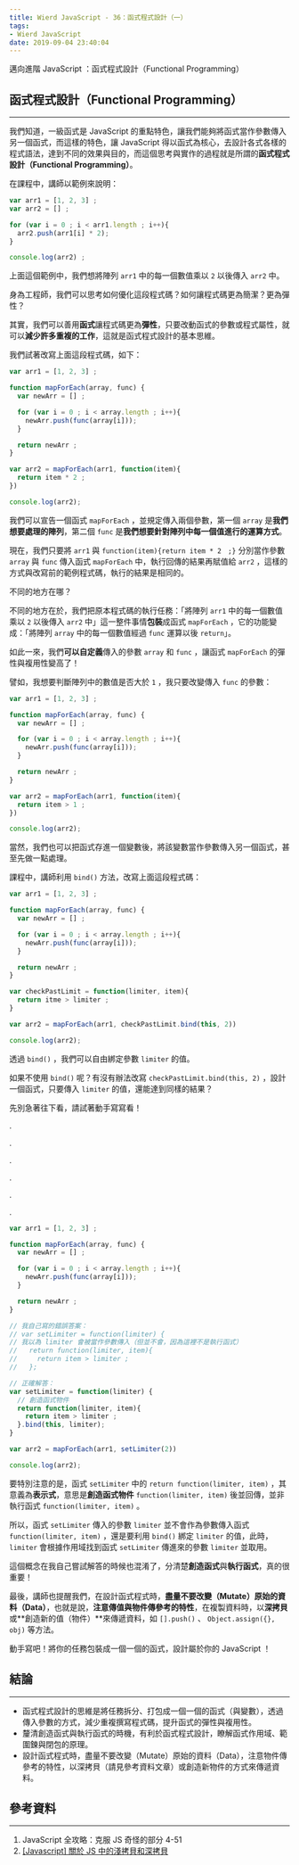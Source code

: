 ```yaml
---
title: Wierd JavaScript - 36：函式程式設計（一）
tags:
- Wierd JavaScript
date: 2019-09-04 23:40:04
---
```


邁向進階 JavaScript ：函式程式設計（Functional Programming）

<!-- more -->

## 函式程式設計（Functional Programming）
---

我們知道，一級函式是 JavaScript 的重點特色，讓我們能夠將函式當作參數傳入另一個函式，而這樣的特色，讓 JavaScript 得以函式為核心，去設計各式各樣的程式語法，達到不同的效果與目的，而這個思考與實作的過程就是所謂的**函式程式設計（Functional Programming）**。

在課程中，講師以範例來說明：

```javascript
var arr1 = [1, 2, 3] ;
var arr2 = [] ;

for (var i = 0 ; i < arr1.length ; i++){
  arr2.push(arr1[i] * 2);
}

console.log(arr2) ;
```

上面這個範例中，我們想將陣列 `arr1` 中的每一個數值乘以 `2` 以後傳入 `arr2` 中。

身為工程師，我們可以思考如何優化這段程式碼？如何讓程式碼更為簡潔？更為彈性？

其實，我們可以善用**函式**讓程式碼更為**彈性**，只要改動函式的參數或程式屬性，就可以**減少許多重複的工作**，這就是函式程式設計的基本思維。

我們試著改寫上面這段程式碼，如下：

```javascript
var arr1 = [1, 2, 3] ;

function mapForEach(array, func) {
  var newArr = [] ;

  for (var i = 0 ; i < array.length ; i++){
    newArr.push(func(array[i]));
  }

  return newArr ;
}

var arr2 = mapForEach(arr1, function(item){
  return item * 2 ;
})

console.log(arr2);
```

我們可以宣告一個函式 `mapForEach` ，並規定傳入兩個參數，第一個 `array` 是**我們想要處理的陣列**，第二個 `func` 是**我們想要針對陣列中每一個值進行的運算方式**。 

現在，我們只要將 `arr1` 與 `function(item){return item * 2　;}` 分別當作參數 `array` 與 `func` 傳入函式 `mapForEach` 中，執行回傳的結果再賦值給 `arr2` ，這樣的方式與改寫前的範例程式碼，執行的結果是相同的。

不同的地方在哪？

不同的地方在於，我們把原本程式碼的執行任務：「將陣列 `arr1` 中的每一個數值乘以 `2` 以後傳入 `arr2` 中」這一整件事情**包裝**成函式 `mapForEach` ，它的功能變成：「將陣列 `array` 中的每一個數值經過 `func` 運算以後 `return`」。

如此一來，我們**可以自定義**傳入的參數 `array` 和 `func` ，讓函式 `mapForEach` 的彈性與複用性變高了！

譬如，我想要判斷陣列中的數值是否大於 `1` ，我只要改變傳入 `func` 的參數：

```javascript
var arr1 = [1, 2, 3] ;

function mapForEach(array, func) {
  var newArr = [] ;

  for (var i = 0 ; i < array.length ; i++){
    newArr.push(func(array[i]));
  }

  return newArr ;
}

var arr2 = mapForEach(arr1, function(item){
  return item > 1 ;
})

console.log(arr2);
```

當然，我們也可以把函式存進一個變數後，將該變數當作參數傳入另一個函式，甚至先做一點處理。

課程中，講師利用 `bind()` 方法，改寫上面這段程式碼：

```javascript
var arr1 = [1, 2, 3] ;

function mapForEach(array, func) {
  var newArr = [] ;

  for (var i = 0 ; i < array.length ; i++){
    newArr.push(func(array[i]));
  }

  return newArr ;
}

var checkPastLimit = function(limiter, item){
  return itme > limiter ;
}

var arr2 = mapForEach(arr1, checkPastLimit.bind(this, 2))

console.log(arr2);
```

透過 `bind()` ，我們可以自由綁定參數 `limiter` 的值。

如果不使用 `bind()` 呢？有沒有辦法改寫 `checkPastLimit.bind(this, 2)` ，設計一個函式，只要傳入 `limiter` 的值，還能達到同樣的結果？

先別急著往下看，請試著動手寫寫看！

.

.

.

.

.

.

```javascript
var arr1 = [1, 2, 3] ;

function mapForEach(array, func) {
  var newArr = [] ;

  for (var i = 0 ; i < array.length ; i++){
    newArr.push(func(array[i]));
  }

  return newArr ;
}

// 我自己寫的錯誤答案： 
// var setLimiter = function(limiter) {
// 我以為 limiter 會被當作參數傳入（但並不會，因為這裡不是執行函式）
//   return function(limiter, item){
//     return item > limiter ;
//   };

// 正確解答：
var setLimiter = function(limiter) {
  // 創造函式物件
  return function(limiter, item){
    return item > limiter ;
  }.bind(this, limiter);
}

var arr2 = mapForEach(arr1, setLimiter(2))

console.log(arr2);
```

要特別注意的是，函式 `setLimiter` 中的 `return function(limiter, item)` ，其意義為**表示式**，意思是**創造函式物件** `function(limiter, item)` 後並回傳，並非執行函式 `function(limiter, item)` 。

所以，函式 `setLimiter` 傳入的參數 `limiter` 並不會作為參數傳入函式 `function(limiter, item)` ，還是要利用 `bind()` 綁定 `limiter` 的值，此時， `limiter` 會根據作用域找到函式 `setLimiter` 傳進來的參數 `limiter` 並取用。

這個概念在我自己嘗試解答的時候也混淆了，分清楚**創造函式**與**執行函式**，真的很重要！

最後，講師也提醒我們，在設計函式程式時，**盡量不要改變（Mutate）原始的資料（Data）**，也就是說，**注意傳值與物件傳參考的特性**，在複製資料時，以**深拷貝**或**創造新的值（物件）**來傳遞資料，如 `[].push()` 、 `Object.assign({}, obj)` 等方法。

動手寫吧！將你的任務包裝成一個一個的函式，設計屬於你的 JavaScript ！



## 結論
---
* 函式程式設計的思維是將任務拆分、打包成一個一個的函式（與變數），透過傳入參數的方式，減少重複撰寫程式碼，提升函式的彈性與複用性。
* 釐清創造函式與執行函式的時機，有利於函式程式設計，瞭解函式作用域、範圍鍊與閉包的原理。
* 設計函式程式時，盡量不要改變（Mutate）原始的資料（Data），注意物件傳參考的特性，以深拷貝（請見參考資料文章）或創造新物件的方式來傳遞資料。

## 參考資料
---
1. JavaScript 全攻略：克服 JS 奇怪的部分 4-51
2. [[Javascript] 關於 JS 中的淺拷貝和深拷貝](https://larry850806.github.io/2016/09/20/shallow-vs-deep-copy/)
